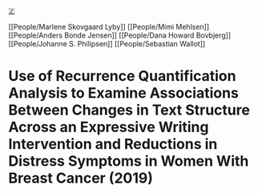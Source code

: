 [🇿](zotero://select/library/items/QTYY7IZT)

[[People/Marlene Skovgaard Lyby]] [[People/Mimi Mehlsen]] [[People/Anders Bonde Jensen]] [[People/Dana Howard Bovbjerg]] [[People/Johanne S. Philipsen]] [[People/Sebastian Wallot]] 
# Use of Recurrence Quantification Analysis to Examine Associations Between Changes in Text Structure Across an Expressive Writing Intervention and Reductions in Distress Symptoms in Women With Breast Cancer (2019)

